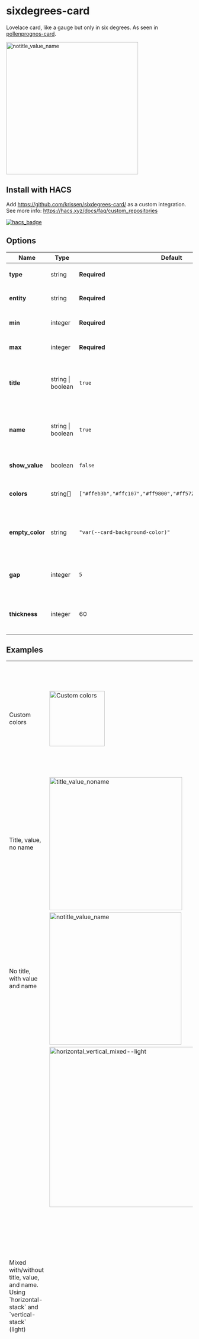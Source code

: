 # sixdegrees-card

Lovelace card, like a gauge but only in six degrees. As seen in [pollenprognos-card](https://github.com/krissen/pollenprognos-card/).

<img width="356" alt="notitle_value_name" src="https://user-images.githubusercontent.com/2943684/235319743-46b39731-06b7-4f53-8879-b7f1d10e5a6f.png">

## Install with HACS

Add <https://github.com/krissen/sixdegrees-card/> as a custom integration.
See more info: <https://hacs.xyz/docs/faq/custom_repositories>

[![hacs_badge](https://img.shields.io/badge/HACS-Custom-41BDF5.svg?style=for-the-badge)](https://github.com/hacs/integration)  

## Options

| Name            | Type                 | Default                                                   | Description                                                                                                            |
| --------------- | -------------------- | --------------------------------------------------------- | ---------------------------------------------------------------------------------------------------------------------- |
| **type**        | string               | **Required**                                              | Must be `custom:sixdegrees-card`.                                                                                      |
| **entity**      | string               | **Required**                                              | The sensor entity to display (e.g. `sensor.pollen_level`).                                                             |
| **min**         | integer              | **Required**                                              | Minimum sensor value for the 6-segment scale.                                                                          |
| **max**         | integer              | **Required**                                              | Maximum sensor value for the 6-segment scale.                                                                          |
| **title**       | string \| boolean    | `true`                                                    | Header title. Use a string to hard-code, `true` to auto-generate from entity’s friendly name, or `false` to hide.     |
| **name**        | string \| boolean    | `true`                                                    | Label below the graphic. Use a string to hard-code, `true` to use entity’s friendly name, or `false` to hide.         |
| **show_value**  | boolean              | `false`                                                   | When `true`, appends the raw sensor value to the `name`.                                                               |
| **colors**      | string[]             | `["#ffeb3b","#ffc107","#ff9800","#ff5722","#e64a19","#d32f2f"]` | Array of 6 CSS colors for the filled segments, in order from segment 1 to 6.                                            |
| **empty_color** | string               | `"var(--card-background-color)"`                                           | CSS color for the unfilled segments. Can also be a CSS variable (e.g. `var(--primary-background-color)`).             |
| **gap**         | integer              | `5`                                                       | Border width (in pixels) between segments. Increase for a more pronounced gap.                                         |
| **thickness** | integer | 60 | Thickness of the segments, where 20 would be very thin and 90 rather pie-like.

## Examples

<table>
 <tr>
  <td>Custom colors</td>
  <td><img width="149" alt="Custom colors" src="https://github.com/user-attachments/assets/655f66f9-a6f3-44a2-a6cf-48aed45a7fe9" />
</td>
  <td>
   
   ```yaml
   type: custom:sixdegrees-card
entity: sensor.0000021c6bae3410_update_count
min: 0
max: 1800
show_value: true
title: false
name: false
gap: 5
thickness: 90
colors:
  - "#800080"  # Purple
  - "#00FF00"  # Green
  - "#A52A2A"  # Brown
  - "#FFFFFF"  # White
  - "#000000"  # Black
  - "#FF0000"  # Red
```
  </td>
 </tr>
<tr>
<td>Title, value, no name</td>
<td><img width="358" alt="title_value_noname" src="https://user-images.githubusercontent.com/2943684/235320322-3ffce258-437e-47a0-af76-9ec99fe82d21.png"></td>
<td>

```yaml
 - type: 'custom:sixdegrees-card'
    entity: sensor.fibaro_luminance_hall_uppe
    title: "Ljus, uppe"
    name: false
    show_value: true
    min: 0
    max: 60
```

</td>
</tr>
<tr>
<td>No title, with value and name</td>
<td><img width="356" alt="notitle_value_name" src="https://user-images.githubusercontent.com/2943684/235320239-5111e606-3b30-49e7-bb6e-fbe56b7058f4.png"></td>
<td>

```yaml
  - type: 'custom:sixdegrees-card'
    entity: sensor.fibaro_luminance_hall_uppe
    title: false
    name: "Uppe"
    show_value: true
    min: 0
    max: 60
```

</td></tr>
<tr>
<td>Mixed with/without title, value, and name. Using `horizontal-stack` and `vertical-stack` (light)</td>
<td style="vertical-align: top;"><img width="431" alt="horizontal_vertical_mixed--light" src="https://user-images.githubusercontent.com/2943684/235320397-94545297-1115-43b5-947e-7176ecaa49b4.png"></td>
<td>

```yaml
 - type: vertical-stack
    title: Six degrees of
    cards:
      - type: horizontal-stack
        cards:
          - type: 'custom:sixdegrees-card'
            entity: sensor.ljusniva
            title: false
            name: false
            show_value: false
            min: 0
            max: 5
          - type: 'custom:sixdegrees-card'
            entity: sensor.fibaro_luminance_hall_uppe
            title: false
            name: false
            show_value: false
            min: 0
            max: 60
          - type: 'custom:sixdegrees-card'
            entity: sensor.fibaro_luminance_hall_nere
            title: false
            name: false
            show_value: false
            min: 0
            max: 60
      - type: horizontal-stack
        cards:
          - type: 'custom:sixdegrees-card'
            entity: sensor.ljusniva
            title: false
            show_value: false
            min: 0
            max: 5
          - type: 'custom:sixdegrees-card'
            entity: sensor.fibaro_luminance_hall_uppe
            title: false
            name: "Lux"
            show_value: true
            min: 0
            max: 60
          - type: 'custom:sixdegrees-card'
            entity: sensor.fibaro_luminance_hall_nere
            title: false
            name: false
            show_value: true
            min: 0
            max: 60
    - type: horizontal-stack
        cards:
          - type: 'custom:sixdegrees-card'
            entity: sensor.pollen_forshaga_ambrosia
            title: false
            show_value: true
            min: 0
            max: 5
      - type: horizontal-stack
        cards:
          - type: 'custom:sixdegrees-card'
            entity: sensor.pollen_forshaga_al
            title: false
            show_value: true
            min: 0
            max: 5
          - type: 'custom:sixdegrees-card'
            entity: sensor.pollen_forshaga_gras
            title: false
            show_value: true
            min: 0
            max: 5
          - type: 'custom:sixdegrees-card'
            entity: sensor.pollen_forshaga_bjork
            title: false
            name: "Björk"
            show_value: true
            min: 0
            max: 7
```

</td>
</tr>
</table>

## Credits

Using gauges from [pollen-card](https://github.com/nidayand/lovelace-pollen-card) by @nidayand , who in turn rewrote @isabellaalstrom's [pollenprognos-card](https://github.com/isabellaalstrom/lovelace-pollenprognos-card).
